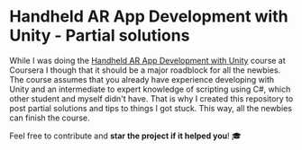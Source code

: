 # Handheld AR App Development with Unity - Partial solutions

While I was doing the [Handheld AR App Development with Unity](https://www.coursera.org/learn/handheld-ar/) course at Coursera I though that it should be a major roadblock for all the newbies. The course assumes that you already have experience developing with Unity and an intermediate to expert knowledge of scripting using C#, which other student and myself didn't have. That is why I created this repository to post partial solutions and tips to things I got stuck. This way, all the newbies can finish the course. 

Feel free to contribute and **star the project if it helped you**! 🎓
